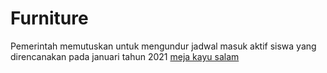 # Furniture
Pemerintah memutuskan untuk mengundur jadwal masuk aktif siswa yang direncanakan pada januari tahun 2021
<a href="http://mejakayu.my.id/">meja kayu salam</a>
